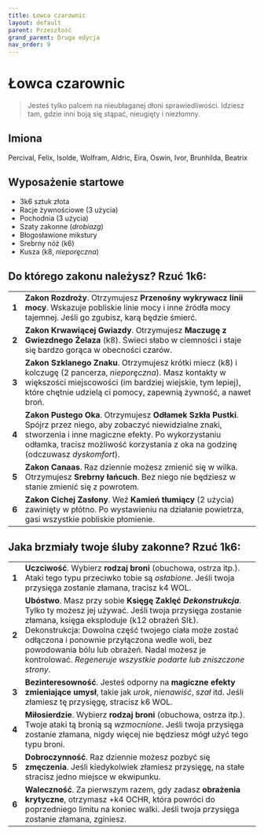 ```yaml
---
title: Łowca czarownic 
layout: default
parent: Przeszłość
grand_parent: Druga edycja
nav_order: 9
---
```


# Łowca czarownic

> Jesteś tylko palcem na nieubłaganej dłoni sprawiedliwości. Idziesz tam, gdzie inni boją się stąpać, nieugięty i niezłomny.

## Imiona

Percival, Felix, Isolde, Wolfram, Aldric, Eira, Oswin, Ivor, Brunhilda, Beatrix

## Wyposażenie startowe

- 3k6 sztuk złota
- Racje żywnościowe (3 użycia)
- Pochodnia (3 użycia) 
- Szaty zakonne (_drobiazg_)
- Błogosławione mikstury
- Srebrny nóż (k6)
- Kusza (k8, _nieporęczna_)

## Do którego zakonu należysz? Rzuć 1k6:

|       |                                                                                                                                                                                                             |
| ----- | ----------------------------------------------------------------------------------------------------------------------------------------------------------------------------------------------------------- |
| **1** | **Zakon Rozdroży**. Otrzymujesz **Przenośny wykrywacz linii mocy**. Wskazuje pobliskie linie mocy i inne źródła mocy tajemnej. Jeśli go zgubisz, karą będzie śmierć.                         |
| **2** | **Zakon Krwawiącej Gwiazdy**. Otrzymujesz **Maczugę z Gwiezdnego Żelaza** (k8). Świeci słabo w ciemności i staje się bardzo gorąca w obecności czarów.                   |
| **3** | **Zakon Szklanego Znaku**. Otrzymujesz krótki miecz (k8) i kolczugę (2 pancerza, _nieporęczna_). Masz kontakty w większości miejscowości (im bardziej wiejskie, tym lepiej), które chętnie udzielą ci pomocy, zapewnią żywność, a nawet broń.   |
| **4** | **Zakon Pustego Oka**. Otrzymujesz **Odłamek Szkła Pustki**. Spójrz przez niego, aby zobaczyć niewidzialne znaki, stworzenia i inne magiczne efekty. Po wykorzystaniu odłamka, tracisz możliwość korzystania z oka na godzinę (odczuwasz _dyskomfort_). |
| **5** | **Zakon Canaas**. Raz dziennie możesz zmienić się w wilka. Otrzymujesz **Srebrny łańcuch**. Bez niego nie będziesz w stanie zmienić się z powrotem.                  |
| **6** | **Zakon Cichej Zasłony**. Weź **Kamień tłumiący** (2 użycia) zawinięty w płótno. Po wystawieniu na działanie powietrza, gasi wszystkie pobliskie płomienie.                                                                   |

## Jaka brzmiały twoje śluby zakonne? Rzuć 1k6:

|       |                                                                                                                                                                                                                                                                                                                    |
| ----- | ------------------------------------------------------------------------------------------------------------------------------------------------------------------------------------------------------------------------------------------------------------------------------------------------------------------ |
| **1** | **Uczciwość**. Wybierz **rodzaj broni** (obuchowa, ostrza itp.). Ataki tego typu przeciwko tobie są _osłabione_. Jeśli twoja przysięga zostanie złamana, tracisz k4 WOL.                       |
| **2** | **Ubóstwo**. Masz przy sobie **Księgę Zaklęć _Dekonstrukcja_**. Tylko ty możesz jej używać. Jeśli twoja przysięga zostanie złamana, księga eksploduje (k12 obrażeń SIŁ). Dekonstrukcja: Dowolna część twojego ciała może zostać odłączona i ponownie przyłączona wedle woli, bez powodowania bólu lub obrażeń. Nadal możesz je kontrolować. _Regeneruje wszystkie podarte lub zniszczone strony_.  |
| **3** | **Bezinteresowność**. Jesteś odporny na **magiczne efekty zmieniające umysł**, takie jak _urok_, _nienawiść_, _szał_ itd. Jeśli złamiesz tę przysięgę, stracisz k6 WOL.                                                                                                                                                     |
| **4** | **Miłosierdzie**. Wybierz **rodzaj broni** (obuchowa, ostrza itp.). Twoje ataki tą bronią są _wzmocnione_. Jeśli twoja przysięga zostanie złamana, nigdy więcej nie będziesz mógł użyć tego typu broni.                                                                                                                                                 |
| **5** | **Dobroczynność**. Raz dziennie możesz pozbyć się **zmęczenia**. Jeśli kiedykolwiek złamiesz przysięgę, na stałe stracisz jedno miejsce w ekwipunku.                                                                                                                                                                |
| **6** |  **Waleczność**. Za pierwszym razem, gdy zadasz **obrażenia krytyczne**, otrzymasz +k4 OCHR, która powróci do poprzedniego limitu na koniec walki. Jeśli twoja przysięga zostanie złamana, zginiesz.                                                                                                                                    |
